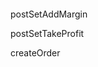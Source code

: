 #### 
<!-- 修改保证金 -->
postSetAddMargin
<!-- 修改止盈止损 -->
postSetTakeProfit
<!-- 平仓 (限价/市价) -->
createOrder

